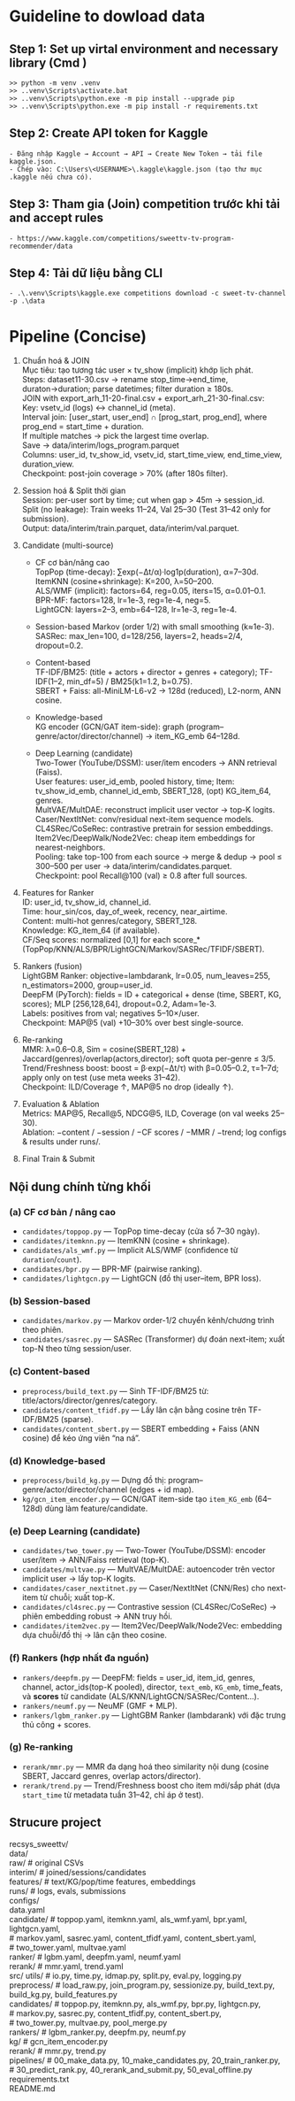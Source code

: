 # Guideline to dowload data
## Step 1: Set up virtal environment and necessary library (Cmd )
    >> python -m venv .venv  
    >> ..venv\Scripts\activate.bat  
    >> ..venv\Scripts\python.exe -m pip install --upgrade pip  
    >> ..venv\Scripts\python.exe -m pip install -r requirements.txt  

## Step 2: Create API token for Kaggle
    - Đăng nhập Kaggle → Account → API → Create New Token → tải file kaggle.json.
    - Chép vào: C:\Users\<USERNAME>\.kaggle\kaggle.json (tạo thư mục .kaggle nếu chưa có).

## Step 3: Tham gia (Join) competition trước khi tải and accept rules
    - https://www.kaggle.com/competitions/sweettv-tv-program-recommender/data

## Step 4: Tải dữ liệu bằng CLI
    - .\.venv\Scripts\kaggle.exe competitions download -c sweet-tv-channel -p .\data    

# Pipeline (Concise)
1) Chuẩn hoá & JOIN  
Mục tiêu: tạo tương tác user × tv_show (implicit) khớp lịch phát.  
Steps:
dataset11-30.csv → rename stop_time→end_time, duraton→duration; parse datetimes; filter duration ≥ 180s.  
JOIN with export_arh_11-20-final.csv + export_arh_21-30-final.csv:  
Key: vsetv_id (logs) ↔ channel_id (meta).  
Interval join: [user_start, user_end] ∩ [prog_start, prog_end], where prog_end = start_time + duration.  
If multiple matches → pick the largest time overlap.  
Save → data/interim/logs_program.parquet  
Columns: user_id, tv_show_id, vsetv_id, start_time_view, end_time_view, duration_view.  
Checkpoint: post-join coverage > 70% (after 180s filter).  

2) Session hoá & Split thời gian  
Session: per-user sort by time; cut when gap > 45m → session_id.  
Split (no leakage): Train weeks 11–24, Val 25–30 (Test 31–42 only for submission).  
Output: data/interim/train.parquet, data/interim/val.parquet.  

3) Candidate (multi-source)

    - CF cơ bản/nâng cao  
    TopPop (time-decay): ∑exp(−Δt/α)·log1p(duration), α=7–30d.  
    ItemKNN (cosine+shrinkage): K=200, λ=50–200.  
    ALS/WMF (implicit): factors=64, reg=0.05, iters=15, α=0.01–0.1.  
    BPR-MF: factors=128, lr=1e-3, reg=1e-4, neg=5.  
    LightGCN: layers=2–3, emb=64–128, lr=1e-3, reg=1e-4.  

    - Session-based
    Markov (order 1/2) with small smoothing (k≈1e-3).  
    SASRec: max_len=100, d=128/256, layers=2, heads=2/4, dropout=0.2.  

    - Content-based  
    TF-IDF/BM25: (title + actors + director + genres + category); TF-IDF(1–2, min_df=5) / BM25(k1=1.2, b=0.75).  
    SBERT + Faiss: all-MiniLM-L6-v2 → 128d (reduced), L2-norm, ANN cosine.  

    - Knowledge-based  
    KG encoder (GCN/GAT item-side): graph (program–genre/actor/director/channel) → item_KG_emb 64–128d.

    - Deep Learning (candidate)  
    Two-Tower (YouTube/DSSM): user/item encoders → ANN retrieval (Faiss).  
    User features: user_id_emb, pooled history, time; Item: tv_show_id_emb, channel_id_emb, SBERT_128, (opt) KG_item_64, genres.  
    MultVAE/MultDAE: reconstruct implicit user vector → top-K logits.  
    Caser/NextItNet: conv/residual next-item sequence models.  
    CL4SRec/CoSeRec: contrastive pretrain for session embeddings.  
    Item2Vec/DeepWalk/Node2Vec: cheap item embeddings for nearest-neighbors.  
    Pooling: take top-100 from each source → merge & dedup → pool ≤ 300–500 per user → data/interim/candidates.parquet.  
    Checkpoint: pool Recall@100 (val) ≥ 0.8 after full sources.  

4) Features for Ranker  
ID: user_id, tv_show_id, channel_id.  
Time: hour_sin/cos, day_of_week, recency, near_airtime.  
Content: multi-hot genres/category, SBERT_128.  
Knowledge: KG_item_64 (if available).  
CF/Seq scores: normalized [0,1] for each score_* (TopPop/KNN/ALS/BPR/LightGCN/Markov/SASRec/TFIDF/SBERT).  

5) Rankers (fusion)  
LightGBM Ranker: objective=lambdarank, lr=0.05, num_leaves=255, n_estimators=2000, group=user_id.  
DeepFM (PyTorch): fields = ID + categorical + dense (time, SBERT, KG, scores); MLP [256,128,64], dropout=0.2, Adam=1e-3.  
Labels: positives from val; negatives 5–10×/user.  
Checkpoint: MAP@5 (val) +10–30% over best single-source.  

6) Re-ranking  
MMR: λ=0.6–0.8, Sim = cosine(SBERT_128) + Jaccard(genres)/overlap(actors,director); soft quota per-genre ≤ 3/5.  
Trend/Freshness boost: boost = β·exp(−Δt/τ) with β=0.05–0.2, τ=1–7d; apply only on test (use meta weeks 31–42).  
Checkpoint: ILD/Coverage ↑, MAP@5 no drop (ideally ↑).  

7) Evaluation & Ablation  
Metrics: MAP@5, Recall@5, NDCG@5, ILD, Coverage (on val weeks 25–30).  
Ablation: −content / −session / −CF scores / −MMR / −trend; log configs & results under runs/.  

8) Final Train & Submit  

## Nội dung chính từng khối
### (a) CF cơ bản / nâng cao
- `candidates/toppop.py` — TopPop time-decay (cửa sổ 7–30 ngày).
- `candidates/itemknn.py` — ItemKNN (cosine + shrinkage).
- `candidates/als_wmf.py` — Implicit ALS/WMF (confidence từ `duration`/`count`).
- `candidates/bpr.py` — BPR-MF (pairwise ranking).
- `candidates/lightgcn.py` — LightGCN (đồ thị user–item, BPR loss).

### (b) Session-based
- `candidates/markov.py` — Markov order-1/2 chuyển kênh/chương trình theo phiên.
- `candidates/sasrec.py` — SASRec (Transformer) dự đoán next-item; xuất top-N theo từng session/user.

### (c) Content-based
- `preprocess/build_text.py` — Sinh TF-IDF/BM25 từ: title/actors/director/genres/category.
- `candidates/content_tfidf.py` — Lấy lân cận bằng cosine trên TF-IDF/BM25 (sparse).
- `candidates/content_sbert.py` — SBERT embedding + Faiss (ANN cosine) để kéo ứng viên “na ná”.

### (d) Knowledge-based
- `preprocess/build_kg.py` — Dựng đồ thị: program–genre/actor/director/channel (edges + id map).
- `kg/gcn_item_encoder.py` — GCN/GAT item-side tạo `item_KG_emb` (64–128d) dùng làm feature/candidate.

### (e) Deep Learning (candidate)
- `candidates/two_tower.py` — Two-Tower (YouTube/DSSM): encoder user/item → ANN/Faiss retrieval (top-K).
- `candidates/multvae.py` — MultVAE/MultDAE: autoencoder trên vector implicit user → lấy top-K logits.
- `candidates/caser_nextitnet.py` — Caser/NextItNet (CNN/Res) cho next-item từ chuỗi; xuất top-K.
- `candidates/cl4srec.py` — Contrastive session (CL4SRec/CoSeRec) → phiên embedding robust → ANN truy hồi.
- `candidates/item2vec.py` — Item2Vec/DeepWalk/Node2Vec: embedding dựa chuỗi/đồ thị → lân cận theo cosine.

### (f) Rankers (hợp nhất đa nguồn)
- `rankers/deepfm.py` — DeepFM: fields = user_id, item_id, genres, channel, actor_ids(top-K pooled), director, `text_emb`, `KG_emb`, time_feats, và **scores** từ candidate (ALS/KNN/LightGCN/SASRec/Content…).
- `rankers/neumf.py` — NeuMF (GMF + MLP).
- `rankers/lgbm_ranker.py` — LightGBM Ranker (lambdarank) với đặc trưng thủ công + scores.

### (g) Re-ranking
- `rerank/mmr.py` — MMR đa dạng hoá theo similarity nội dung (cosine SBERT, Jaccard genres, overlap actors/director).
- `rerank/trend.py` — Trend/Freshness boost cho item mới/sắp phát (dựa `start_time` từ metadata tuần 31–42, chỉ áp ở test).

## Strucure project
recsys_sweettv/  
  data/  
    raw/          # original CSVs  
    interim/      # joined/sessions/candidates  
    features/     # text/KG/pop/time features, embeddings  
    runs/         # logs, evals, submissions  
  configs/  
    data.yaml  
    candidate/    # toppop.yaml, itemknn.yaml, als_wmf.yaml, bpr.yaml, lightgcn.yaml,  
                  # markov.yaml, sasrec.yaml, content_tfidf.yaml, content_sbert.yaml,  
                  # two_tower.yaml, multvae.yaml  
    ranker/       # lgbm.yaml, deepfm.yaml, neumf.yaml  
    rerank/       # mmr.yaml, trend.yaml  
  src/
    utils/ # io.py, time.py, idmap.py, split.py, eval.py, logging.py  
    preprocess/   # load_raw.py, join_program.py, sessionize.py, build_text.py, build_kg.py, build_features.py  
    candidates/   # toppop.py, itemknn.py, als_wmf.py, bpr.py, lightgcn.py,  
                  # markov.py, sasrec.py, content_tfidf.py, content_sbert.py,  
                  # two_tower.py, multvae.py, pool_merge.py  
    rankers/      # lgbm_ranker.py, deepfm.py, neumf.py  
    kg/           # gcn_item_encoder.py  
    rerank/       # mmr.py, trend.py  
    pipelines/    # 00_make_data.py, 10_make_candidates.py, 20_train_ranker.py,  
                  # 30_predict_rank.py, 40_rerank_and_submit.py, 50_eval_offline.py  
  requirements.txt  
  README.md  
 
 